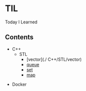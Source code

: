 # TIL
Today I Learned



## Contents

* C++
	+ STL
		- [vector](./ C++/STL/vector)
		- [queue](./C++/STL/queue)
		- [set](./C++/STL/set)
		- [map](./C++/STL/map)

- Docker

  

